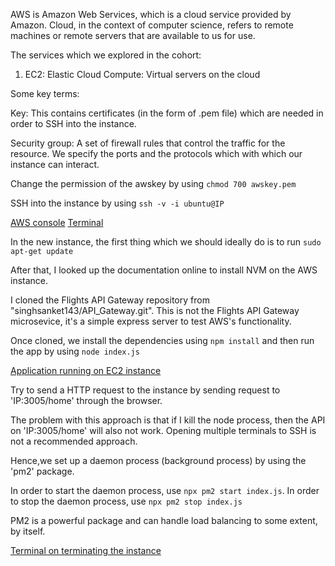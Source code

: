 AWS is Amazon Web Services, which is a cloud service provided by Amazon. Cloud, in the context of computer science, refers to remote machines or remote servers that are available to us for use.

The services which we explored in the cohort:

1. EC2: Elastic Cloud Compute: Virtual servers on the cloud

Some key terms:

Key: This contains certificates (in the form of .pem file) which are needed in order to SSH into the instance.

Security group: A set of firewall rules that control the traffic for the resource. We specify the ports and the protocols which with which our instance can interact.

Change the permission of the awskey by using `chmod 700 awskey.pem`

SSH into the instance by using `ssh -v -i ubuntu@IP` 

[AWS console](/AWS_console.png)
[Terminal](/Terminal.png)

In the new instance, the first thing which we should ideally do is to run `sudo apt-get update`

After that, I looked up the documentation online to install NVM on the AWS instance.

I cloned the Flights API Gateway repository from "singhsanket143/API_Gateway.git". This is not the Flights API Gateway microsevice, it's a simple express server to test AWS's functionality.

Once cloned, we install the dependencies using `npm install` and then run the app by using `node index.js`

[Application running on EC2 instance](/Application_running_on_EC2_instance.png)

Try to send a HTTP request to the instance by sending request to 'IP:3005/home' through the browser.

The problem with this approach is that if I kill the node process, then the API on 'IP:3005/home' will also not work. Opening multiple terminals to SSH is not a recommended approach.

Hence,we set up a daemon process (background process) by using the 'pm2' package.

In order to start the daemon process, use `npx pm2 start index.js`. In order to stop the daemon process, use `npx pm2 stop index.js`

PM2 is a powerful package and can handle load balancing to some extent, by itself.

[Terminal on terminating the instance](/Terminal_on_terminating_the_instance.png)